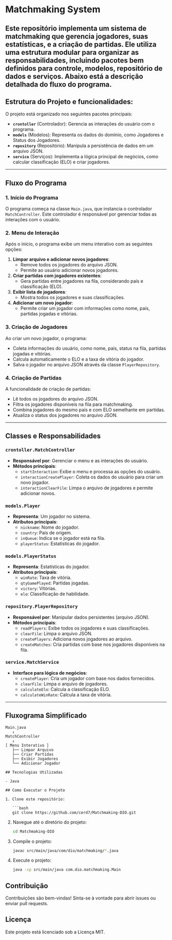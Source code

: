 # Matchmaking System
Este repositório implementa um sistema de matchmaking que gerencia jogadores, suas estatísticas, e a criação de partidas. Ele utiliza uma estrutura modular para organizar as responsabilidades, incluindo pacotes bem definidos para controle, modelos, repositório de dados e serviços. Abaixo está a descrição detalhada do fluxo do programa.
---
## Estrutura do Projeto e funcionalidades:

O projeto está organizado nos seguintes pacotes principais:

- **`crontoller`** (Controlador): Gerencia as interações do usuário com o programa.
- **`models`** (Modelos): Representa os dados do domínio, como Jogadores e Status dos Jogadores.
- **`repository`** (Repositório): Manipula a persistência de dados em um arquivo JSON.
- **`service`** (Serviços): Implementa a lógica principal de negócios, como calcular classificação (ELO) e criar jogadores.

---

## Fluxo do Programa

### 1. **Início do Programa**
O programa começa na classe `Main.java`, que instancia o controlador `MatchController`. Este controlador é responsável por gerenciar todas as interações com o usuário.

### 2. **Menu de Interação**
Após o início, o programa exibe um menu interativo com as seguintes opções:
1. **Limpar arquivo e adicionar novos jogadores**:
   - Remove todos os jogadores do arquivo JSON.
   - Permite ao usuário adicionar novos jogadores.
2. **Criar partidas com jogadores existentes**:
   - Gera partidas entre jogadores na fila, considerando país e classificação (ELO).
3. **Exibir lista de jogadores**:
   - Mostra todos os jogadores e suas classificações.
4. **Adicionar um novo jogador**:
   - Permite criar um jogador com informações como nome, país, partidas jogadas e vitórias.

### 3. **Criação de Jogadores**
Ao criar um novo jogador, o programa:
- Coleta informações do usuário, como nome, país, status na fila, partidas jogadas e vitórias.
- Calcula automaticamente o ELO e a taxa de vitória do jogador.
- Salva o jogador no arquivo JSON através da classe `PlayerRepository`.

### 4. **Criação de Partidas**
A funcionalidade de criação de partidas:
- Lê todos os jogadores do arquivo JSON.
- Filtra os jogadores disponíveis na fila para matchmaking.
- Combina jogadores do mesmo país e com ELO semelhante em partidas.
- Atualiza o status dos jogadores no arquivo JSON.

---

## Classes e Responsabilidades

### `crontoller.MatchController`
- **Responsável por**: Gerenciar o menu e as interações do usuário.
- **Métodos principais**:
  - `startInteraction`: Exibe o menu e processa as opções do usuário.
  - `interactionCreatePlayer`: Coleta os dados do usuário para criar um novo jogador.
  - `interactionClearFile`: Limpa o arquivo de jogadores e permite adicionar novos.

### `models.Player`
- **Representa**: Um jogador no sistema.
- **Atributos principais**:
  - `nickname`: Nome do jogador.
  - `country`: País de origem.
  - `inQueue`: Indica se o jogador está na fila.
  - `playerStatus`: Estatísticas do jogador.

### `models.PlayerStatus`
- **Representa**: Estatísticas do jogador.
- **Atributos principais**:
  - `winRate`: Taxa de vitória.
  - `qtyGamePlayed`: Partidas jogadas.
  - `victory`: Vitórias.
  - `elo`: Classificação de habilidade.

### `repository.PlayerRepository`
- **Responsável por**: Manipular dados persistentes (arquivo JSON).
- **Métodos principais**:
  - `readPlayers`: Exibe todos os jogadores e suas classificações.
  - `clearFile`: Limpa o arquivo JSON.
  - `createPlayers`: Adiciona novos jogadores ao arquivo.
  - `createMatches`: Cria partidas com base nos jogadores disponíveis na fila.

### `service.MatchService`
- **Interface para lógica de negócios**:
  - `createPlayer`: Cria um jogador com base nos dados fornecidos.
  - `clearFile`: Limpa o arquivo de jogadores.
  - `calculateElo`: Calcula a classificação ELO.
  - `calculateWinRate`: Calcula a taxa de vitória.

---

## Fluxograma Simplificado

```plaintext
Main.java
   ↓
MatchController
   ↓
[ Menu Interativo ]
   ├── Limpar Arquivo
   ├── Criar Partidas
   ├── Exibir Jogadores
   └── Adicionar Jogador

## Tecnologias Utilizadas

- Java

## Como Executar o Projeto

1. Clone este repositório:

   ```bash
   git clone https://github.com/cerd7/Matchmaking-DIO.git
   ```

2. Navegue até o diretório do projeto:

   ```bash
   cd Matchmaking-DIO
   ```

3. Compile o projeto:

   ```bash
   javac src/main/java/com/dio/matchmaking/*.java
   ```

4. Execute o projeto:

   ```bash
   java -cp src/main/java com.dio.matchmaking.Main
   ```

## Contribuição

Contribuições são bem-vindas! Sinta-se à vontade para abrir issues ou enviar pull requests.

## Licença

Este projeto está licenciado sob a Licença MIT.
